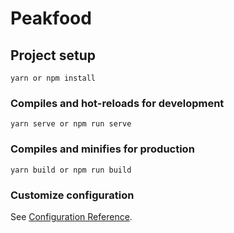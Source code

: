 # Peakfood

## Project setup
```
yarn or npm install
```

### Compiles and hot-reloads for development
```
yarn serve or npm run serve
```

### Compiles and minifies for production
```
yarn build or npm run build
```

### Customize configuration
See [Configuration Reference](https://cli.vuejs.org/config/).
